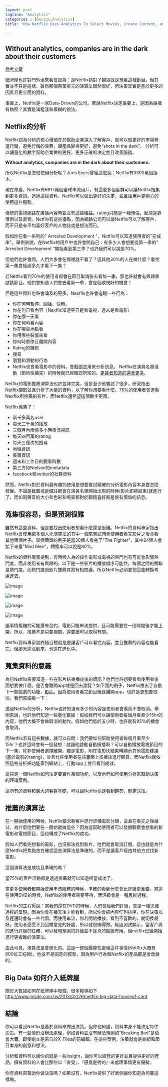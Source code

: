 ```yaml
---
layout: post
tagline: "Analytics"
categories : [Design,Analytics]
title: "How Netflix Uses Analytics To Select Movies, Create Content, and Make Multimillion Dollar Decisions"

---
```


## Without analytics, companies are in the dark about their customers
[參考文章](https://blog.kissmetrics.com/how-netflix-uses-analytics/)


 
紙牌屋也許對門外漢來看會認為：是Netflix猜對了觀眾就是想看這種節目。但其實並不只是這樣，雖然那個百萬美元的演算法固然很好，但決策其實是基於更多的因素且更全面的資料。

事實上，Netflix是一家Data-Driven的公司。若說Netflix決定誰要上，是因為誰擁有執照？其實是滿粗淺和模糊的說法。

## Netflix的分析
Netflix認為分析的核心價值在於幫助企業深入了解客戶，就可以做更好的市場營運行銷，避免行銷的浪費，讓產品變得更好，避免“shots in the dark”。 分析可以讓量化的數字幫助企業做的更好，更多正確的決定並且改善服務。

 **Without analytics, companies are in the dark about their customers.**

所以Netflix是怎麼使用分析呢？Joris Evers曾經這麼說：Netflix有3300萬個版本。

現在來看，Netlfix有6917萬個全球串流用戶。有這麼多個客群可以讓Netflix搜集到更多資訊。透過這些資料，Netflix可以做出更好的決定，並且讓用戶更開心的使用這些服務。

傳統的電視網路在廣播內容時並沒有這些權益。rating只能是一種預估，起飛是靠慣例以及直覺。Netflix有這些優點，因為網路公司可以讓Netflix可以了解客戶，而不只是有平均喜好客戶的人物誌或是想法而已。


假如你在看一系列的" Arrested Development "，Netflix可以知道使用者的"完成率"。舉例來說，在Netflix的用戶中也許會問自己：有多少人會想要從第一季的" Arrested Development "開始看到第三季？也許我們可以說是70%。

但他們也許會問，人們大多會在哪裡就不看了？這其他30%的人在做什麼？看完第一集會經過多久才看下一集？

若Netflix看到70％的使用者都會在節目取消後去看每一季，那也許就會有興趣重啟該節目。他們會知道人們會去看新一季，會是個收視好的機會！


但是這些資料也許會論及的更多。Nexflix也許會追蹤一些行為：

- 你在何時暫停、回播、快轉。  
- 你在何日看內容（Nexflix知道平日是看電視，週末是看電影）  
- 你在哪一天看  
- 你在何時看內容  
- 你在哪些地點看  
- 你用哪些裝置來看  
- 你何時暫停且離開內容  
- Rating的機制  
- 搜尋  
- 瀏覽和滑動的行為  
- Netflix也會看電影中的資料。會截圖並用來分析訊息。
Netflix在演員名單滾動（節目快播完）的時候就已經確認所知的。[更甚者知道的還會更多](http://gigaom.com/2012/06/14/netflix-analyzes-a-lot-of-data-about-your-viewing-habits/)。

Netflix的電影推薦演算法也許並非完美，但是至少他嘗試了很多。研究指出Netflix擷取並且分析了大量的資料，以了解你想要看什麼。75%的使用者會選看Nexflix所推薦的影片，而Netflix還希望這個數字更高。

Netflix蒐集了：  

- 兩千多萬名user
- 每天三千萬的播放
- 三個月內兩億多小時串流視訊
- 每天四百萬的rating
- 每天三億次的搜尋
- 地理資訊
- 裝置資訊
- 週末和工作日的觀看時數
- 第三方如Nielsen的metadata
- facebook和twitter的社群資料

然而，Netflix對於資料最有趣的使用是想要嘗試精確的分析電影內容本身要怎麼發展。不論是截圖或是備註都會在演員名單開始出現的時候(影片即將結束)就進行了。而如同聲音的大小和色彩和場景都對於觀眾喜好都是很有價值的訊息。



## 蒐集很容易，但是預測很難

雖然有這些資料，但是要找出使用者想看什麼還是很難。Netflix的資料專家指出Netflix會使用眾多個人化演算法的其中一個來嘗試預測使用者看完影片之後會看其他哪個片子。舉個簡單的例子是當30個人看完了"The Fighter"，其中24個人會接下來看"Mad Men"，轉換率可以說是80%。

Netflix的資料專家提到，有時候人為的操作電影或電視的熱門也有可能會影響熱門度，而非使用者有興趣的。以下是一些影片的播放順序可能性。每個之間的關聯是熱門度，而熱門度跟影片推薦其實有相關連，所以Netflix必須要把這些轉換考慮進去。

![image](https://farm1.staticflickr.com/563/22692435023_9aec77bc2f_o.jpg)

![image](https://farm6.staticflickr.com/5658/22951628309_7a9ce044df_o.jpg)

![image](https://farm6.staticflickr.com/5747/23293399096_b6ea4a8924_o.jpg)

![image](https://farm1.staticflickr.com/577/23293385486_1027e9f814_o.jpg)


讓事情複雜的可能還有合約，電影只能串流提供，且可能需要在一段時間後才能上架。所以，推薦不是只要相關，還要跟可以取得有關。

Netflix資料專家說終極目標就是要讓客戶可以看完內容，並且推薦的內容也能看完。但那天還沒到來，也還在進化中。


## 蒐集資料的意義

為何Netflix需要知道一些在影片結束播放後的資訊？他們也許想要看看使用者後面想要做什麼。是否會離開app或是回去瀏覽？如下面的例子，Netflix推出了自動下一部戲劇的功能，[影片](https://www.youtube.com/watch?v=F5D6rtwOPE0)。因為使用者看完節目後就離開app，也許是更想要取消。我們來細看一下：


透過Netflix的分析，Netflix也許知道有多少的內容是使用者會看而不會取消。舉例來說，也許他們知道一些量化數據：假如我們可以讓使用者每個月看至少15hr的內容，他們大概不會做取消的動作。假如他們低於五小時，也許就有95%的機會會取消。

而Netflix若有這些數據，就可以自問：我們要如何幫助使用者每個月看至少15hr？也許這時會有一個發想：就讓他啟動自動續播啊？可以自動播放電視節目的下一集，除非使用者選擇離開。若是電影，則在電影快結束時顯示其他電影建議(基於電影的rating)，並且允許使用者在該畫面上按播放進行觀賞。而Netflix就依照這些分析把功能家到網站上、行動app上並且看到成效。


這只是一個Netflix如何決定要實作某個功能，以及他們如何使用分析來幫助決策的理論案例。

這所有的資料和廣大的客群基礎，可以讓Netflix快速看到趨勢，制定決策。


## 推薦的演算法
在一開始使用的時候，Netflix要求新客戶進行評價電影分類，並且在看完之後給分。為什麼他們要在一開始就做這些？因為這幫助使用者可以發掘觀眾會想看的新電影和電視節目，這也構成了Netflix的成功。

假如人們看完想看的電影，也沒辦法找到新片，他們就會取消訂閱。這也就是為什麼Netflix把焦點放在確認這些演算法是準確的，而不是讓客戶經由其他方式找新電影。

這個演算法是成功且準確的嗎？

當75%的客戶活動都是透過推薦就可以知道相當成功了。

當更多使用者都開始使用串流服務的時候，準確的看到什麼會比評級更重要。當還在使用DVD的時候，Netflix的使用者需要等待，而評級會是一種思維過程。

Netflix的工程師說：當我們還在DVD的時候，人們會給我們評級，會是一種思維過程的呈現。因為你會在幾天後才能看到，所以你會把內容佇列排序，你在決策以及遲還時會有一些代價。而使用串流，你若開始播放，看到不喜歡的，就切換就好。使用者感受不到回饋意見的好處，所以就很懶得做。經過測試顯示，當客戶真的進行評級的任務，可以發現預測的評級並不是真的超級有用。但netflix已經開始進行更複雜的演算法。

由此可見，演算法是會進化的。這是一整個團隊在處理這件事情(Netflix大概有800位工程師)。他並不是固定的模型，因為用戶行為和Netflix的產品都是會改變的。

## Big Data 如何介入紙牌屋
關於大數據如何在紙牌屋中發威，很多報導如下
http://www.inside.com.tw/2013/02/26/netflix-big-data-houseof-card

## 結論
你可以看到Netflix是基於資料來做出決策。但你也知道，資料本身不能決定每件決策。有一些情形沒辦法處理，例如資料並沒有辦法預測如"Breaking Bad"是否會大賣。即使劇本是來自於X-Files的前編輯。在這些案例，決策就會是劇組和節目本身的創意和想法。

分析和資料可以給你的就是一些insight，讓你可以經營的更好並且提供更好的產品。擁有資料的人會比那些以『直覺』、『感覺是對的』來處理事情更有優勢。

你有資料來幫助你做決策嗎？如果沒有，Netflix提供了好案例讓你知道為何要這樣做。


